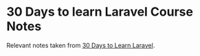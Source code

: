 # 30 Days to learn Laravel Course Notes

Relevant notes taken from [30 Days to Learn Laravel](https://laracasts.com/series/30-days-to-learn-laravel-11).

